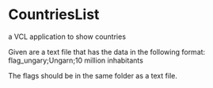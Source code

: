 # CountriesList
a VCL application to show countries  

Given are a text file that has the data in the following format:
flag_ungary;Ungarn;10 million inhabitants

The flags should be in the same folder as a text file.

